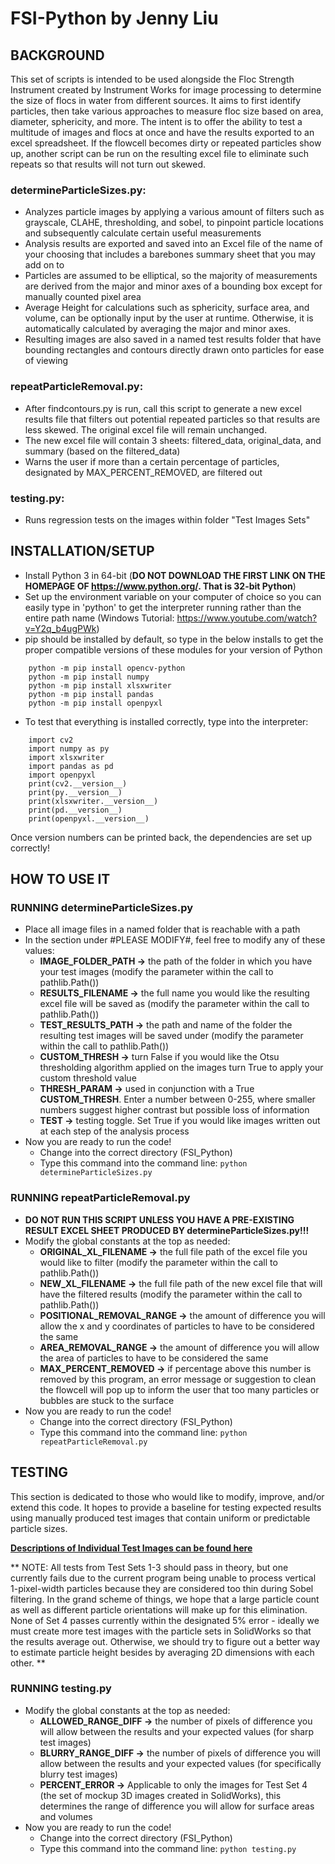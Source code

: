 # FSI-Python by Jenny Liu

## BACKGROUND ##
This set of scripts is intended to be used alongside the Floc Strength Instrument created by Instrument Works for image processing to determine the size of flocs in water from different sources. It aims to first identify particles, then take various approaches to measure floc size based on area, diameter, sphericity, and more. The intent is to offer the ability to test a multitude of images and flocs at once and have the results exported to an excel spreadsheet. If the flowcell becomes dirty or repeated particles show up, another script can be run on the resulting excel file to eliminate such repeats so that results will not turn out skewed.

### determineParticleSizes.py: ###

  - Analyzes particle images by applying a various amount of filters such as grayscale, CLAHE, thresholding, and sobel, to pinpoint
    particle locations and subsequently calculate certain useful measurements
  - Analysis results are exported and saved into an Excel file of the name of your choosing that includes a barebones summary sheet that you may add on to
  - Particles are assumed to be elliptical, so the majority of measurements are derived from the major and minor axes of a bounding box except for manually counted pixel area
  - Average Height for calculations such as sphericity, surface area, and volume, can be optionally input by the user at runtime. Otherwise, it is automatically
    calculated by averaging the major and minor axes.
  - Resulting images are also saved in a named test results folder that have bounding rectangles and contours directly drawn onto particles for ease of viewing

### repeatParticleRemoval.py: ###

  - After findcontours.py is run, call this script to generate a new excel results file that filters out potential repeated particles so that results are
    less skewed. The original excel file will remain unchanged.
  - The new excel file will contain 3 sheets: filtered_data, original_data, and summary (based on the filtered_data)
  - Warns the user if more than a certain percentage of particles, designated by MAX_PERCENT_REMOVED, are filtered out

### testing.py: ###

  - Runs regression tests on the images within folder "Test Images Sets"

## INSTALLATION/SETUP ##

- Install Python 3 in 64-bit (**DO NOT DOWNLOAD THE FIRST LINK ON THE HOMEPAGE OF https://www.python.org/. That is 32-bit Python**)
- Set up the environment variable on your computer of choice so you can easily type in 'python' to get the interpreter running rather than the entire path name (Windows Tutorial: https://www.youtube.com/watch?v=Y2q_b4ugPWk)
- pip should be installed by default, so type in the below installs to get the proper compatible versions of these modules for your version of Python
```
    python -m pip install opencv-python
    python -m pip install numpy
    python -m pip install xlsxwriter
    python -m pip install pandas
    python -m pip install openpyxl
```

- To test that everything is installed correctly, type into the interpreter:
```
    import cv2
    import numpy as py
    import xlsxwriter
    import pandas as pd
    import openpyxl
    print(cv2.__version__)
    print(py.__version__)
    print(xlsxwriter.__version__)
    print(pd.__version__)
    print(openpyxl.__version__)
```

Once version numbers can be printed back, the dependencies are set up correctly!

## HOW TO USE IT ##

### RUNNING determineParticleSizes.py ###

- Place all image files in a named folder that is reachable with a path
- In the section under #PLEASE MODIFY#, feel free to modify any of these values:
    - **IMAGE_FOLDER_PATH ->** the path of the folder in which you have your test images (modify the parameter within the call to pathlib.Path())
    - **RESULTS_FILENAME ->** the full name you would like the resulting excel file will be saved as (modify the parameter within the call to pathlib.Path())
    - **TEST_RESULTS_PATH ->** the path and name of the folder the resulting test images will be saved under (modify the parameter within the call to pathlib.Path())
    - **CUSTOM_THRESH ->** turn False if you would like the Otsu thresholding algorithm applied on the images
                               turn True to apply your custom threshold value
    - **THRESH_PARAM ->** used in conjunction with a True **CUSTOM_THRESH**. Enter a number between 0-255, where smaller numbers suggest higher contrast but possible
                               loss of information
    - **TEST ->** testing toggle. Set True if you would like images written out at each step of the analysis process
- Now you are ready to run the code!
    - Change into the correct directory (FSI_Python)
    - Type this command into the command line: `python determineParticleSizes.py`

### RUNNING repeatParticleRemoval.py ###

- **DO NOT RUN THIS SCRIPT UNLESS YOU HAVE A PRE-EXISTING RESULT EXCEL SHEET PRODUCED BY determineParticleSizes.py!!!**
- Modify the global constants at the top as needed:
    - **ORIGINAL_XL_FILENAME ->**     the full file path of the excel file you would like to filter (modify the parameter within the call to pathlib.Path())
    - **NEW_XL_FILENAME ->**          the full file path of the new excel file that will have the filtered results (modify the parameter within the call to pathlib.Path())
    - **POSITIONAL_REMOVAL_RANGE ->** the amount of difference you will allow the x and y coordinates of particles to have to be considered the same
    - **AREA_REMOVAL_RANGE ->**       the amount of difference you will allow the area of particles to have to be considered the same
    - **MAX_PERCENT_REMOVED ->**       if percentage above this number is removed by this program, an error message or suggestion to clean the flowcell will pop up to
                                      inform the user that too many particles or bubbles are stuck to the surface
- Now you are ready to run the code!
    - Change into the correct directory (FSI_Python)
    - Type this command into the command line: `python repeatParticleRemoval.py`

## TESTING ##

This section is dedicated to those who would like to modify, improve, and/or extend this code. It hopes to provide a baseline for testing expected results using manually produced test images that contain uniform or predictable particle sizes.

**[Descriptions of Individual Test Images can be found here](https://bitbucket.org/instrumentworks/fsi-python/wiki/3.%20Testing%20Sets%20Image%20Descriptions)**

** NOTE: All tests from Test Sets 1-3 should pass in theory, but one currently fails due to the current program being unable to process vertical 1-pixel-width particles because they are considered too thin during Sobel filtering. In the grand scheme of things, we hope that a large particle count as well as different particle orientations will make up for this elimination.
None of Set 4 passes currently within the designated 5% error - ideally we must create more test images with the particle sets in SolidWorks so that the results average out. Otherwise, we should try to figure out a better way to estimate particle height besides by averaging 2D dimensions with each other. **

### RUNNING testing.py ###

- Modify the global constants at the top as needed:
    - **ALLOWED_RANGE_DIFF ->**   the number of pixels of difference you will allow between the results and your expected values (for sharp test images)
    - **BLURRY_RANGE_DIFF ->**    the number of pixels of difference you will allow between the results and your expected values (for specifically blurry test images)
    - **PERCENT_ERROR ->**  Applicable to only the images for Test Set 4 (the set of mockup 3D images created in SolidWorks), this determines the range of difference you will allow for surface areas and volumes
- Now you are ready to run the code!
    - Change into the correct directory (FSI_Python)
    - Type this command into the command line: `python testing.py`
